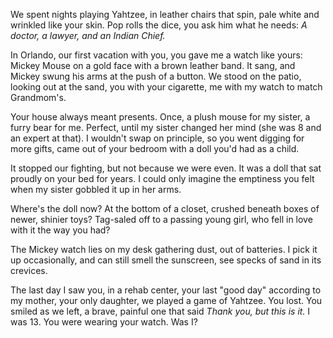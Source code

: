 We spent nights playing Yahtzee,
in leather chairs that spin,
pale white and wrinkled like your skin.
Pop rolls the dice,
you ask him what he needs:
*A doctor, a lawyer, and an Indian Chief.*

In Orlando, our first vacation with you,
you gave me a watch like yours:
Mickey Mouse on a gold face with a brown leather band.
It sang, and Mickey swung his arms
at the push of a button.
We stood on the patio, looking out at the sand,
you with your cigarette, me with my watch
to match Grandmom's.

Your house always meant presents.
Once, a plush mouse for my sister,
a furry bear for me.
Perfect, until
my sister changed her mind
(she was 8 and an expert at that).
I wouldn't swap on principle,
so you went digging for more gifts,
came out of your bedroom
with a doll you'd had as a child.

It stopped our fighting, but not because
we were even. It was a doll that sat proudly
on your bed for years. I could only imagine
the emptiness you felt when my sister
gobbled it up in her arms.

Where's the doll now?
At the bottom of a closet, crushed
beneath boxes of newer, shinier toys?
Tag-saled off
to a passing young girl, who fell in love
with it the way you had?

The Mickey watch lies on my desk
gathering dust, out of batteries.
I pick it up occasionally,
and can still smell the sunscreen,
see specks of sand in its crevices.

The last day I saw you, in a rehab center,
your last "good day" according to my mother,
your only daughter,
we played a game of Yahtzee. You lost.
You smiled as we left, a brave, painful one that said
*Thank you, but this is it.*
I was 13. You were wearing your watch.
Was I?
